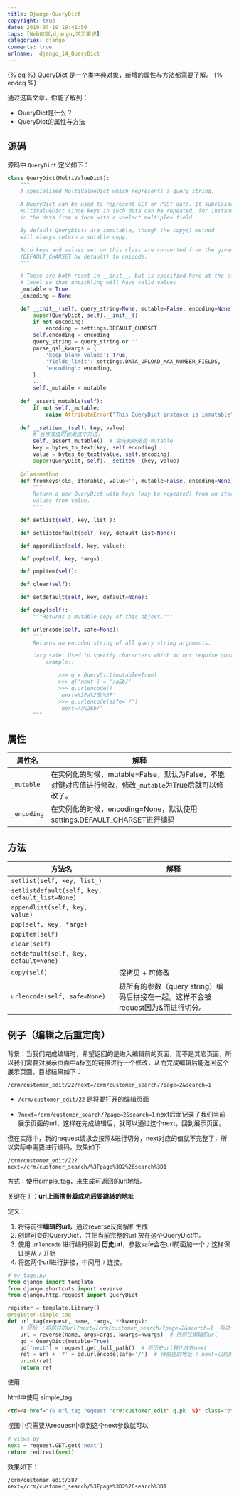 ```yaml
---
title: Django-QueryDict
copyright: true
date: 2019-07-19 19:41:50
tags: [Web前端,django,学习笔记]
categories: django
comments: true
urlname:  django_14_QueryDict
---
```




{% cq %} QueryDict 是一个类字典对象，新增的属性与方法都需要了解。 {% endcq %}

<!--more-->

通过这篇文章，你能了解到：

- QueryDict是什么？
- QueryDict的属性与方法



## 源码

源码中 `QueryDict` 定义如下：

```python
class QueryDict(MultiValueDict):
    """
    A specialized MultiValueDict which represents a query string.

    A QueryDict can be used to represent GET or POST data. It subclasses
    MultiValueDict since keys in such data can be repeated, for instance
    in the data from a form with a <select multiple> field.

    By default QueryDicts are immutable, though the copy() method
    will always return a mutable copy.

    Both keys and values set on this class are converted from the given encoding
    (DEFAULT_CHARSET by default) to unicode.
    """

    # These are both reset in __init__, but is specified here at the class
    # level so that unpickling will have valid values
    _mutable = True
    _encoding = None

    def __init__(self, query_string=None, mutable=False, encoding=None):
        super(QueryDict, self).__init__()
        if not encoding:
            encoding = settings.DEFAULT_CHARSET
        self.encoding = encoding
        query_string = query_string or ''
        parse_qsl_kwargs = {
            'keep_blank_values': True,
            'fields_limit': settings.DATA_UPLOAD_MAX_NUMBER_FIELDS,
            'encoding': encoding,
        }
        ...
        self._mutable = mutable
        
    def _assert_mutable(self):
        if not self._mutable:
            raise AttributeError("This QueryDict instance is immutable")
        
    def __setitem__(self, key, value):
        # 当修改值时调用这个方法，
        self._assert_mutable()	# 会先判断是否 mutable
        key = bytes_to_text(key, self.encoding)
        value = bytes_to_text(value, self.encoding)
        super(QueryDict, self).__setitem__(key, value)
        
    @classmethod
    def fromkeys(cls, iterable, value='', mutable=False, encoding=None):
        """
        Return a new QueryDict with keys (may be repeated) from an iterable and
        values from value.
        """

    def setlist(self, key, list_):

    def setlistdefault(self, key, default_list=None):

    def appendlist(self, key, value):

    def pop(self, key, *args):

    def popitem(self):

    def clear(self):

    def setdefault(self, key, default=None):

    def copy(self):
        """Returns a mutable copy of this object."""

    def urlencode(self, safe=None):
        """
        Returns an encoded string of all query string arguments.

        :arg safe: Used to specify characters which do not require quoting, for
            example::

                >>> q = QueryDict(mutable=True)
                >>> q['next'] = '/a&b/'
                >>> q.urlencode()
                'next=%2Fa%26b%2F'
                >>> q.urlencode(safe='/')
                'next=/a%26b/'
        """  
```



## 属性



| 属性名      | 解释                                                         |
| ----------- | ------------------------------------------------------------ |
| `_mutable`  | 在实例化的时候，mutable=False，默认为False，不能对键对应值进行修改，修改`_mutable`为True后就可以修改了。 |
| `_encoding` | 在实例化的时候，encoding=None，默认使用settings.DEFAULT_CHARSET进行编码 |



## 方法



| 方法名                                         | 解释                                                         |
| ---------------------------------------------- | ------------------------------------------------------------ |
| `setlist(self, key, list_)`                    |                                                              |
| `setlistdefault(self, key, default_list=None)` |                                                              |
| `appendlist(self, key, value)`                 |                                                              |
| `pop(self, key, *args)`                        |                                                              |
| `popitem(self)`                                |                                                              |
| `clear(self)`                                  |                                                              |
| `setdefault(self, key, default=None)`          |                                                              |
| `copy(self)`                                   | 深拷贝 + 可修改                                              |
| `urlencode(self, safe=None)`                   | 将所有的参数（query string）编码后拼接在一起。这样不会被request因为&而进行切分。 |



## 例子（编辑之后重定向）



背景：当我们完成编辑时，希望返回的是进入编辑前的页面，而不是其它页面，所以我们需要对展示页面中a标签的链接进行一个修改，从而完成编辑后能返回这个展示页面，目标结果如下：

```
/crm/customer_edit/22?next=/crm/customer_search/?page=2&search=1
```

- `/crm/customer_edit/22` 是将要打开的编辑页面

- `?next=/crm/customer_search/?page=2&search=1` next后面记录了我们当前展示页面的url，这样在完成编辑后，就可以通过这个next，回到展示页面。

但在实际中，新的request请求会按照&进行切分，next对应的值就不完整了，所以实际中需要进行编码，效果如下

```
/crm/customer_edit/22?next=/crm/customer_search/%3Fpage%3D2%26search%3D1
```

方式：使用simple_tag，来生成可返回的url地址。

关键在于：**url上面携带着成功后要跳转的地址**

定义：

1. 将待前往**编辑的url**，通过reverse反向解析生成
2. 创建可变的QueryDict，并把当前完整的url 放在这个QueryDict中。
3. 使用 `urlencode` 进行编码得到 **历史url**，参数safe会在url前面加一个 `/` 这样保证是从 `/` 开始
4. 将这两个url进行拼接，中间用 `?` 连接。

```python
# my_tags.py
from django import template
from django.shortcuts import reverse
from django.http.request import QueryDict

register = template.Library()
@register.simple_tag
def url_tag(request, name, *args, **kwargs):
    # 目标 ：将前往的url?next=/crm/customer_search/?page=2&search=1  将这个进行转化 不然下一次的request请求会以&进行切分
    url = reverse(name, args=args, kwargs=kwargs)  # 待前往编辑的url
    qd = QueryDict(mutable=True)
    qd['next'] = request.get_full_path()  # 将历史url转化放在next
    ret = url + '?' + qd.urlencode(safe='/')  # 待前往的地址 ? next=以前的地址
    print(ret)
    return ret
```

使用：

html中使用 simple_tag

```html
<td><a href="{% url_tag request "crm:customer_edit" q.pk  %}" class="btn btn-danger btn-sm">编辑</a></td>
```

视图中只需要从request中拿到这个next参数就可以

```python
# views.py
next = request.GET.get('next')  
return redirect(next)
```

效果如下：

```
/crm/customer_edit/38?next=/crm/customer_search/%3Fpage%3D2%26search%3D1
```

